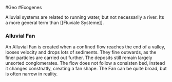 #Geo #Exogenes 

Alluvial systems are related to running water, but not necessarily a river. Its a more general term than [[Fluviale Systeme]].

### Alluvial Fan

An Alluvial Fan is created when a confined flow reaches the end of a valley, looses velocity and drops lots of sediments. They fine outwards, as the finer particles are carried out further. The deposits still remain largely unsorted conglomerates. 
The flow does not follow a consisten bed, instead it changes constnatly, creating a fan shape. The Fan can be quite broad, but is often narrow in reality.